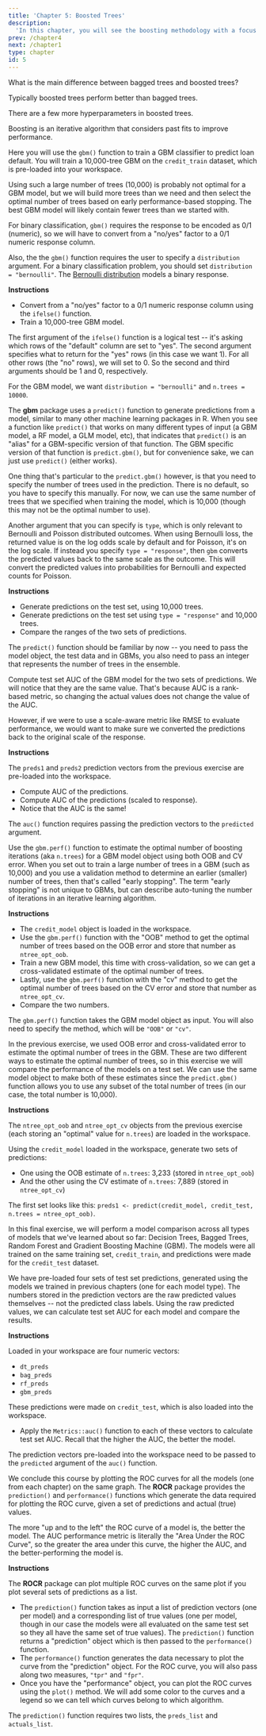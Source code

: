 ```yaml
---
title: 'Chapter 5: Boosted Trees'
description:
  'In this chapter, you will see the boosting methodology with a focus on the Gradient Boosting Machine (GBM) algorithm, another popular tree-based ensemble method. Here you will learn how to train, tune and evaluate GBM models in R.'
prev: /chapter4
next: /chapter1
type: chapter
id: 5
---
```


<exercise id="1" title="Introduction to boosting" type="slides">

<slides source="chapter5_01">
</slides>

</exercise>

<exercise id="2" title="Bagged trees vs. boosted trees">

What is the main difference between bagged trees and boosted trees?

<choice>
<opt text="Boosted trees don't perform as well as bagged trees.">

Typically boosted trees perform better than bagged trees.

</opt>

<opt text="Boosted trees have fewer hyperparameters to tune than bagged trees." >

There are a few more hyperparameters in boosted trees.

</opt>

<opt text="Boosted trees improve the model fit by considering past fits and bagged trees do not." correct="true">

Boosting is an iterative algorithm that considers past fits to improve performance.

</opt>

</choice>
</exercise>

<exercise id="3" title="Bagged trees vs. boosted tree">

Here you will use the `gbm()` function to train a GBM classifier to predict loan default. You will train a 10,000-tree GBM on the `credit_train` dataset, which is pre-loaded into your workspace.  

Using such a large number of trees (10,000) is probably not optimal for a GBM model, but we will build more trees than we need and then select the optimal number of trees based on early performance-based stopping.  The best GBM model will likely contain fewer trees than we started with.

For binary classification, `gbm()` requires the response to be encoded as 0/1 (numeric), so we will have to convert from a "no/yes" factor to a 0/1 numeric response column. 

Also, the the `gbm()` function requires the user to specify a `distribution` argument. For a binary classification problem, you should set `distribution = "bernoulli"`.  The [Bernoulli distribution](https://en.wikipedia.org/wiki/Bernoulli_distribution) models a binary response.  

**Instructions**

- Convert from a "no/yes" factor to a 0/1 numeric response column using the `ifelse()` function.
- Train a 10,000-tree GBM model. 

<codeblock id="05_03">

The first argument of the `ifelse()` function is a logical test -- it's asking which rows of the "default" column are set to "yes".  The second argument specifies what to return for the "yes" rows (in this case we want 1).  For all other rows (the "no" rows), we will set to 0.  So the second and third arguments should be 1 and 0, respectively.

For the GBM model, we want `distribution = "bernoulli"` and `n.trees = 10000`.

</codeblock>

</exercise>

<exercise id="4" title="Understanding GBM model output" type="slides">

<slides source="chapter5_04">
</slides>

</exercise>

<exercise id="5" title="Prediction using a GBM model">

The **gbm** package uses a `predict()` function to generate predictions from a model, similar to many other machine learning packages in R.  When you see a function like `predict()` that works on many different types of input (a GBM model, a RF model, a GLM model, etc), that indicates that `predict()` is an "alias" for a GBM-specific version of that function.  The GBM specific version of that function is `predict.gbm()`, but for convenience sake, we can just use `predict()` (either works).

One thing that's particular to the `predict.gbm()` however, is that you need to specify the number of trees used in the prediction.  There is no default, so you have to specify this manually.  For now, we can use the same number of trees that we specified when training the model, which is 10,000 (though this may not be the optimal number to use). 

Another argument that you can specify is `type`, which is only relevant to Bernoulli and Poisson distributed outcomes.  When using Bernoulli loss, the returned value is on the log odds scale by default and for Poisson, it's on the log scale.  If instead you specify `type = "response"`, then `gbm` converts the predicted values back to the same scale as the outcome. This will convert the predicted values into probabilities for Bernoulli and expected counts for Poisson.

**Instructions**

- Generate predictions on the test set, using 10,000 trees.
- Generate predictions on the test set using `type = "response"` and 10,000 trees.
- Compare the ranges of the two sets of predictions.

<codeblock id="05_05">

The `predict()` function should be familiar by now -- you need to pass the model object, the test data and in GBMs, you also need to pass an integer that represents the number of trees in the ensemble.

</codeblock>

</exercise>

<exercise id="6" title="Evaluate test set AUC">

Compute test set AUC of the GBM model for the two sets of predictions.  We will notice that they are the same value.  That's because AUC is a rank-based metric, so changing the actual values does not change the value of the AUC.  

However, if we were to use a scale-aware metric like RMSE to evaluate performance, we would want to make sure we converted the predictions back to the original scale of the response.

**Instructions**

The `preds1` and `preds2` prediction vectors from the previous exercise are pre-loaded into the workspace.

- Compute AUC of the predictions.
- Compute AUC of the predictions (scaled to response).
- Notice that the AUC is the same!

<codeblock id="05_06">

The `auc()` function requires passing the prediction vectors to the `predicted` argument.

</codeblock>

</exercise>

<exercise id="7" title="GBM hyperparameters" type="slides">

<slides source="chapter5_07">
</slides>

</exercise>

<exercise id="8" title="Early stopping in GBMs">

Use the `gbm.perf()` function to estimate the optimal number of boosting iterations (aka `n.trees`) for a GBM model object using both OOB and CV error.  When you set out to train a large number of trees in a GBM (such as 10,000) and you use a validation method to determine an earlier (smaller) number of trees, then that's called "early stopping".  The term "early stopping" is not unique to GBMs, but can describe auto-tuning the number of iterations in an iterative learning algorithm.

**Instructions**

- The `credit_model` object is loaded in the workspace.
- Use the `gbm.perf()` function with the "OOB" method to get the optimal number of trees based on the OOB error and store that number as `ntree_opt_oob`.
- Train a new GBM model, this time with cross-validation, so we can get a cross-validated estimate of the optimal number of trees.
- Lastly, use the `gbm.perf()` function with the "cv" method to get the optimal number of trees based on the CV error and store that number as `ntree_opt_cv`.
- Compare the two numbers.

<codeblock id="05_08">

The `gbm.perf()` function takes the GBM model object as input.  You will also need to specify the method, which will be `"OOB"` or `"cv"`.

</codeblock>

</exercise>

<exercise id="9" title="OOB vs CV-based early stopping">

In the previous exercise, we used OOB error and cross-validated error to estimate the optimal number of trees in the GBM.  These are two different ways to estimate the optimal number of trees, so in this exercise we will compare the performance of the models on a test set.  We can use the same model object to make both of these estimates since the `predict.gbm()` function allows you to use any subset of the total number of trees (in our case, the total number is 10,000).

**Instructions**

The `ntree_opt_oob` and `ntree_opt_cv` objects from the previous exercise (each storing an "optimal" value for `n.trees`) are loaded in the workspace.

Using the `credit_model` loaded in the workspace, generate two sets of predictions:
- One using the OOB estimate of `n.trees`: 3,233 (stored in `ntree_opt_oob`)
- And the other using the CV estimate of `n.trees`: 7,889 (stored in `ntree_opt_cv`)

<codeblock id="05_09">

The first set looks like this: `preds1 <- predict(credit_model, credit_test, n.trees = ntree_opt_oob)`.

</codeblock>

</exercise>

<exercise id="10" title="Model comparison via ROC Curve & AUC" type="slides">

<slides source="chapter5_10">
</slides>

</exercise>

<exercise id="11" title="Compare all models based on AUC">

In this final exercise, we will perform a model comparison across all types of models that we've learned about so far: Decision Trees, Bagged Trees, Random Forest and Gradient Boosting Machine (GBM).  The models were all trained on the same training set, `credit_train`, and predictions were made for the `credit_test` dataset.

We have pre-loaded four sets of test set predictions, generated using the models we trained in previous chapters (one for each model type).  The numbers stored in the prediction vectors are the raw predicted values themselves -- not the predicted class labels.  Using the raw predicted values, we can calculate test set AUC for each model and compare the results.  

**Instructions**

Loaded in your workspace are four numeric vectors:

- `dt_preds`
- `bag_preds`
- `rf_preds`
- `gbm_preds`

These predictions were made on `credit_test`, which is also loaded into the workspace. 

- Apply the `Metrics::auc()` function to each of these vectors to calculate test set AUC.  Recall that the higher the AUC, the better the model.

<codeblock id="05_11">

The prediction vectors pre-loaded into the workspace need to be passed to the `predicted` argument of the `auc()` function.

</codeblock>

</exercise>

<exercise id="12" title="Plot & compare ROC curves">

We conclude this course by plotting the ROC curves for all the models (one from each chapter) on the same graph.  The **ROCR** package provides the `prediction()` and `performance()` functions which generate the data required for plotting the ROC curve, given a set of predictions and actual (true) values.  

The more "up and to the left" the ROC curve of a model is, the better the model.  The AUC performance metric is literally the "Area Under the ROC Curve", so the greater the area under this curve, the higher the AUC, and the better-performing the model is.

**Instructions**

The **ROCR** package can plot multiple ROC curves on the same plot if you plot several sets of predictions as a list.  

- The `prediction()` function takes as input a list of prediction vectors (one per model) and a corresponding list of true values (one per model, though in our case the models were all evaluated on the same test set so they all have the same set of true values).  The `prediction()` function returns a "prediction" object which is then passed to the `performance()` function.
- The `performance()` function generates the data necessary to plot the curve from the "prediction" object.  For the ROC curve, you will also pass along two measures, `"tpr"` and `"fpr"`.  
- Once you have the "performance" object, you can plot the ROC curves using the `plot()` method.  We will add some color to the curves and a legend so we can tell which curves belong to which algorithm.

<codeblock id="05_12">

The `prediction()` function requires two lists, the `preds_list` and `actuals_list`.

</codeblock>

</exercise>